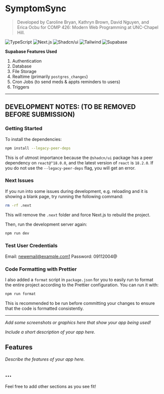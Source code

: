 # SymptomSync

> Developed by Caroline Bryan, Kathryn Brown, David Nguyen, and Erica Ocbu for COMP 426: Modern Web Programming at UNC-Chapel Hill.

![TypeScript](https://img.shields.io/badge/-TypeScript-05122A?style=flat&logo=typescript)
![Next.js](https://img.shields.io/badge/-Next.js-05122A?style=flat&logo=nextdotjs)
![Shadcn/ui](https://img.shields.io/badge/-Shadcn_UI-05122A?style=flat&logo=shadcnui)
![Tailwind](https://img.shields.io/badge/-Tailwind-05122A?style=flat&logo=tailwindcss)
![Supabase](https://img.shields.io/badge/-Supabase-05122A?style=flat&logo=supabase)

**Supabase Features Used**

1. Authentication
2. Database
3. File Storage
4. Realtime (primarily `postgres_changes`)
5. Cron Jobs (to send meds & appts reminders to users)
6. Triggers

---

## DEVELOPMENT NOTES: (TO BE REMOVED BEFORE SUBMISSION)

### Getting Started

To install the dependencies:

```bash
npm install --legacy-peer-deps
```

This is of utmost importance because the `@shadcn/ui` package has a peer dependency on `react@^18.0.0`, and the latest version of `react` is `18.2.0`. If you do not use the `--legacy-peer-deps` flag, you will get an error.

### Next Issues

If you run into some issues during development, e.g. reloading and it is showing a blank page, try running the following command:

```bash
rm -rf .next
```

This will remove the `.next` folder and force Next.js to rebuild the project.

Then, run the development server again:

```bash
npm run dev
```

### Test User Credentials

Email: newemail@example.com1
Password: 09112004@

### Code Formatting with Prettier

I also added a `format` script in `package.json` for you to easily run to format the entire
project according to the Prettier configuration. You can run it with:

```bash
npm run format
```

This is recommended to be run before committing your changes to ensure that the code is formatted consistently.

---

_Add some screenshots or graphics here that show your app being used!_

_Include a short description of your app here._

## Features

_Describe the features of your app here._

## ...

Feel free to add other sections as you see fit!
